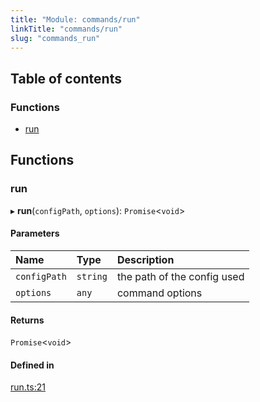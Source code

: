 ```yaml
---
title: "Module: commands/run"
linkTitle: "commands/run"
slug: "commands_run"
---
```


## Table of contents

### Functions

- [run](commands_run.md#run)

## Functions

### run

▸ **run**(`configPath`, `options`): `Promise`<`void`\>

#### Parameters

| Name | Type | Description |
| :------ | :------ | :------ |
| `configPath` | `string` | the path of the config used |
| `options` | `any` | command options |

#### Returns

`Promise`<`void`\>

#### Defined in

[run.ts:21](https://github.com/DooomiT/ros2-cli/blob/d80a609/src/commands/run.ts#L21)

